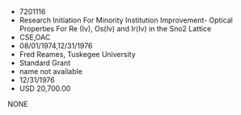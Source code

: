 * 7201116
* Research Initiation For Minority Institution Improvement-   Optical Properties For Re (Iv), Os(Iv) and Ir(Iv) in the    Sno2 Lattice
* CSE,OAC
* 08/01/1974,12/31/1976
* Fred Reames, Tuskegee University
* Standard Grant
*   name not available
* 12/31/1976
* USD 20,700.00

NONE